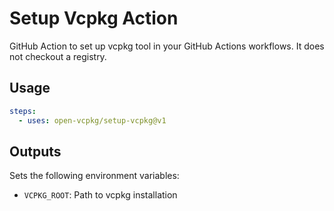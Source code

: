 # Setup Vcpkg Action

GitHub Action to set up vcpkg tool in your GitHub Actions workflows.
It does not checkout a registry.

## Usage

```yaml
steps:
  - uses: open-vcpkg/setup-vcpkg@v1
```

## Outputs

Sets the following environment variables:
- `VCPKG_ROOT`: Path to vcpkg installation